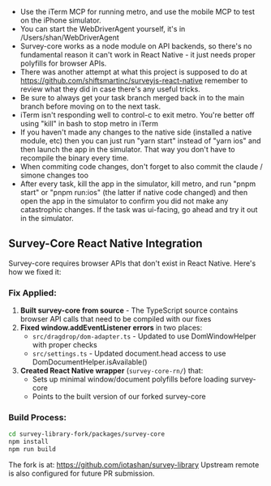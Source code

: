 - Use the iTerm MCP for running metro, and use the mobile MCP to test on the iPhone simulator.
- You can start the WebDriverAgent yourself, it's in /Users/shan/WebDriverAgent
- Survey-core works as a node module on API backends, so there's no fundamental reason it can't work in React Native - it just needs proper polyfills for browser APIs.
- There was another attempt at what this project is supposed to do at https://github.com/shiftsmartinc/surveyjs-react-native remember to review what they did in case there's any useful tricks.
- Be sure to always get your task branch merged back in to the main branch before moving on to the next task.
- iTerm isn't responding well to control-c to exit metro. You're better off using "kill" in bash to stop metro in iTerm
- If you haven't made any changes to the native side (installed a native module, etc) then you can just run "yarn start" instead of "yarn ios" and then launch the app in the simulator. That way you don't have to recompile the binary every time.
- When commiting code changes, don't forget to also commit the claude / simone changes too
- After every task, kill the app in the simulator, kill metro, and run "pnpm start" or "pnpm run:ios" (the latter if native code changed) and then open the app in the simulator to confirm you did not make any catastrophic changes. If the task was ui-facing, go ahead and try it out in the simulator.

## Survey-Core React Native Integration

Survey-core requires browser APIs that don't exist in React Native. Here's how we fixed it:

### Fix Applied:
1. **Built survey-core from source** - The TypeScript source contains browser API calls that need to be compiled with our fixes
2. **Fixed window.addEventListener errors** in two places:
   - `src/dragdrop/dom-adapter.ts` - Updated to use DomWindowHelper with proper checks
   - `src/settings.ts` - Updated document.head access to use DomDocumentHelper.isAvailable()
3. **Created React Native wrapper** (`survey-core-rn/`) that:
   - Sets up minimal window/document polyfills before loading survey-core
   - Points to the built version of our forked survey-core

### Build Process:
```bash
cd survey-library-fork/packages/survey-core
npm install
npm run build
```

The fork is at: https://github.com/iotashan/survey-library
Upstream remote is also configured for future PR submission.
